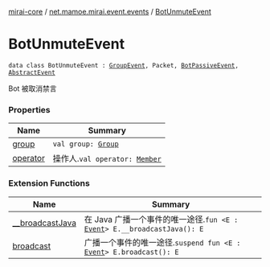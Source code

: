 [mirai-core](../../index.md) / [net.mamoe.mirai.event.events](../index.md) / [BotUnmuteEvent](./index.md)

# BotUnmuteEvent

`data class BotUnmuteEvent : `[`GroupEvent`](../-group-event/index.md)`, Packet, `[`BotPassiveEvent`](../-bot-passive-event.md)`, `[`AbstractEvent`](../../net.mamoe.mirai.event/-abstract-event/index.md)

Bot 被取消禁言

### Properties

| Name | Summary |
|---|---|
| [group](group.md) | `val group: `[`Group`](../../net.mamoe.mirai.contact/-group/index.md) |
| [operator](operator.md) | 操作人.`val operator: `[`Member`](../../net.mamoe.mirai.contact/-member/index.md) |

### Extension Functions

| Name | Summary |
|---|---|
| [__broadcastJava](../../net.mamoe.mirai.event/__broadcast-java.md) | 在 Java 广播一个事件的唯一途径.`fun <E : `[`Event`](../../net.mamoe.mirai.event/-event/index.md)`> E.__broadcastJava(): E` |
| [broadcast](../../net.mamoe.mirai.event/broadcast.md) | 广播一个事件的唯一途径.`suspend fun <E : `[`Event`](../../net.mamoe.mirai.event/-event/index.md)`> E.broadcast(): E` |
